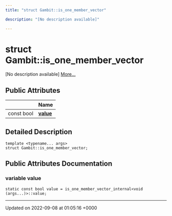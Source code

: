 ```yaml
---
title: "struct Gambit::is_one_member_vector"

description: "[No description available]"

---
```


# struct Gambit::is_one_member_vector



[No description available] [More...](#detailed-description)

## Public Attributes

|                | Name           |
| -------------- | -------------- |
| const bool | **[value](/documentation/code/classes/structgambit_1_1is__one__member__vector/)**  |

## Detailed Description

```
template <typename... args>
struct Gambit::is_one_member_vector;
```

## Public Attributes Documentation

### variable value

```
static const bool value = is_one_member_vector_internal<void (args...)>::value;
```


-------------------------------

Updated on 2022-09-08 at 01:05:16 +0000